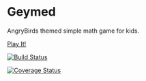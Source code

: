 Geymed
======

AngryBirds themed simple math game for kids.

[Play It!](http://geymed.github.io/abmath/)

[![Build Status](https://travis-ci.org/geymed/abmath.svg?branch=master)](https://travis-ci.org/geymed/abmath)

[![Coverage Status](https://coveralls.io/repos/geymed/abmath/badge.png)](https://coveralls.io/r/geymed/abmath)

